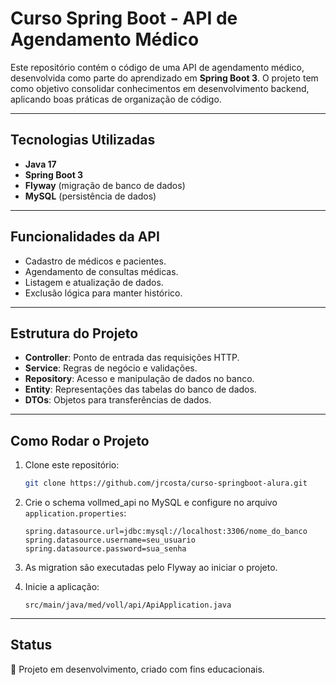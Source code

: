 
# Curso Spring Boot - API de Agendamento Médico

Este repositório contém o código de uma API de agendamento médico, desenvolvida como parte do aprendizado em **Spring Boot 3**. O projeto tem como objetivo consolidar conhecimentos em desenvolvimento backend, aplicando boas práticas de organização de código.

---

## Tecnologias Utilizadas

- **Java 17**
- **Spring Boot 3**
- **Flyway** (migração de banco de dados)
- **MySQL** (persistência de dados)

---

## Funcionalidades da API

- Cadastro de médicos e pacientes.
- Agendamento de consultas médicas.
- Listagem e atualização de dados.
- Exclusão lógica para manter histórico.

---

## Estrutura do Projeto

- **Controller**: Ponto de entrada das requisições HTTP.
- **Service**: Regras de negócio e validações.
- **Repository**: Acesso e manipulação de dados no banco.
- **Entity**: Representações das tabelas do banco de dados.
- **DTOs**: Objetos para transferências de dados.

---

## Como Rodar o Projeto

1. Clone este repositório:
   ```bash
   git clone https://github.com/jrcosta/curso-springboot-alura.git
   ```
2. Crie o schema vollmed_api no MySQL e configure no arquivo `application.properties`:
   ```properties
   spring.datasource.url=jdbc:mysql://localhost:3306/nome_do_banco
   spring.datasource.username=seu_usuario
   spring.datasource.password=sua_senha
   ```
3. As migration são executadas pelo Flyway ao iniciar o projeto.

4. Inicie a aplicação:
   ```
   src/main/java/med/voll/api/ApiApplication.java
   ```

---

## Status

🚧 Projeto em desenvolvimento, criado com fins educacionais.
